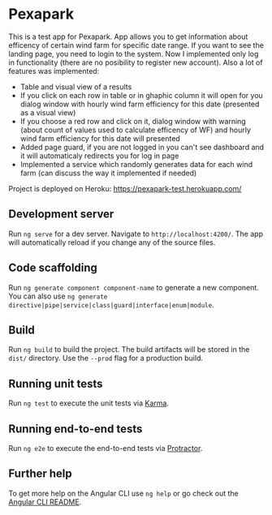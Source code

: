 # Pexapark
This is a test app for Pexapark. App allows you to get information about efficency of certain wind farm for specific date range.
If you want to see the landing page, you need to login to the system. Now I implemented only log in functionality (there are no posibility to register new account).
Also a lot of features was implemented: 
  - Table and visual view of a results
  - If you click on each row in table or in ghaphic column it will open for you dialog window with hourly wind farm efficiency for this date (presented as a visual view)
  - If you choose a red row and click on it, dialog window with warning (about count of values used to calculate efficency of WF) and hourly wind farm efficiency for this date will presented
  - Added page guard, if you are not logged in you can't see dashboard and it will automaticaly redirects you for log in page
  - Implemented a service which randomly generates data for each wind farm (can discuss the way it implemented if needed)

Project is deployed on Heroku: https://pexapark-test.herokuapp.com/

## Development server

Run `ng serve` for a dev server. Navigate to `http://localhost:4200/`. The app will automatically reload if you change any of the source files.

## Code scaffolding

Run `ng generate component component-name` to generate a new component. You can also use `ng generate directive|pipe|service|class|guard|interface|enum|module`.

## Build

Run `ng build` to build the project. The build artifacts will be stored in the `dist/` directory. Use the `--prod` flag for a production build.

## Running unit tests

Run `ng test` to execute the unit tests via [Karma](https://karma-runner.github.io).

## Running end-to-end tests

Run `ng e2e` to execute the end-to-end tests via [Protractor](http://www.protractortest.org/).

## Further help

To get more help on the Angular CLI use `ng help` or go check out the [Angular CLI README](https://github.com/angular/angular-cli/blob/master/README.md).
